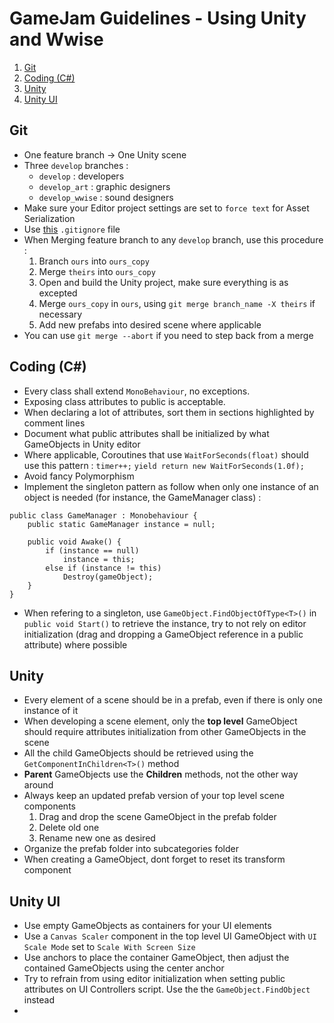# GameJam Guidelines - Using Unity and Wwise
1. [Git](#git)
2. [Coding (C#)](#coding-c)
3. [Unity](#unity)
4. [Unity UI](#unity-ui)
## Git
- One feature branch -> One Unity scene
- Three `develop` branches :
	- `develop` : developers
	- `develop_art` : graphic designers
	- `develop_wwise` : sound designers
- Make sure your Editor project settings are set to `force text` for Asset Serialization
- Use  [this](https://pastebin.com/8pkAUhfW) `.gitignore` file
- When Merging feature branch to any `develop` branch, use this procedure : 
	1. Branch `ours` into `ours_copy`
	2. Merge `theirs` into `ours_copy`
	3. Open and build the Unity project, make sure everything is as excepted
	4. Merge `ours_copy` in `ours`, using `git merge branch_name -X theirs` if necessary
	5. Add new prefabs into desired scene where applicable
- You can use `git merge --abort` if you need to step back from a merge
## Coding (C#)
- Every class shall extend `MonoBehaviour`, no exceptions.
- Exposing class attributes to public is acceptable.
- When declaring a lot of attributes, sort them in sections highlighted by comment lines
- Document what public attributes shall be initialized by what GameObjects in Unity editor
- Where applicable, Coroutines that use `WaitForSeconds(float)` should use this pattern : 
`timer++;`
`yield return new WaitForSeconds(1.0f);`
- Avoid fancy Polymorphism
- Implement the singleton pattern as follow when only one instance of an object is needed (for instance, the GameManager class) :
```
public class GameManager : Monobehaviour {
	public static GameManager instance = null;
	
	public void Awake() {
		if (instance == null)
			instance = this;
		else if (instance != this)
	      	Destroy(gameObject);
	}
}
```
- When refering to a singleton, use `GameObject.FindObjectOfType<T>()` in `public void Start()` to retrieve the instance, try to not rely on editor initialization (drag and dropping a GameObject reference in a public attribute) where possible 
## Unity
- Every element of a scene should be in a prefab, even if there is only one instance of it
- When developing a scene element, only the **top level** GameObject should require attributes initialization from other GameObjects in the scene
-  All the child GameObjects should be retrieved using the `GetComponentInChildren<T>()` method
- **Parent** GameObjects use the **Children** methods, not the other way around
- Always keep an updated prefab version of your top level scene components
	1. Drag and drop the scene GameObject in the prefab folder
	2. Delete old one
	3. Rename new one as desired
- Organize the prefab folder into subcategories folder
- When creating a GameObject, dont forget to reset its transform component
## Unity UI
- Use empty GameObjects as containers for your UI elements
- Use a `Canvas Scaler` component in the top level UI GameObject with `UI Scale Mode` set to `Scale With Screen Size` 
- Use anchors to place the container GameObject, then adjust the contained GameObjects using the center anchor
- Try to refrain from using editor initialization when setting public attributes on UI Controllers script. Use the the `GameObject.FindObject` instead
- 
